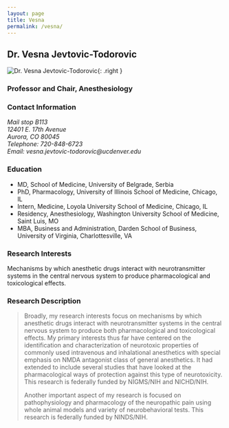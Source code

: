```yaml
---
layout: page
title: Vesna
permalink: /vesna/
---
```


## Dr. Vesna Jevtovic-Todorovic

![Dr. Vesna Jevtovic-Todorovic][vesna-pic]{: .right }

### Professor and Chair, Anesthesiology

### Contact Information
_Mail stop B113_  
_12401 E. 17th Avenue_  
_Aurora, CO 80045_  
_Telephone: 720-848-6723_  
_Email: vesna.jevtovic-todorovic@ucdenver.edu_  

 
### Education  
* MD, School of Medicine, University of Belgrade, Serbia
* PhD, Pharmacology, University of Illinois School of Medicine, Chicago, IL
* Intern, Medicine, Loyola University School of Medicine, Chicago, IL
* Residency, Anesthesiology, Washington University School of Medicine, Saint Luis, MO
* MBA, Business and Administration, Darden School of Business, University of Virginia, Charlottesville, VA

### Research Interests  
Mechanisms by which anesthetic drugs interact with neurotransmitter systems in the central nervous system to produce pharmacological and toxicological effects.

### Research Description  
>Broadly, my research interests focus on mechanisms by which anesthetic drugs interact with neurotransmitter systems in the central nervous system to produce both pharmacological and toxicological effects. My primary interests thus far have centered on the identification and characterization of neurotoxic properties of commonly used intravenous and inhalational anesthetics with special emphasis on NMDA antagonist class of general anesthetics. It had extended to include several studies that have looked at the pharmacological ways of protection against this type of neurotoxicity. This research is federally funded by NIGMS/NIH and NICHD/NIH.
>
>Another important aspect of my research is focused on pathophysiology and pharmacology of the neuropathic pain using whole animal models and variety of neurobehavioral tests. This research is federally funded by NINDS/NIH.

[vesna-pic]: https://todoroviclab.github.io/images/vesna.jpg